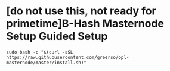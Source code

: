 
[do not use this, not ready for primetime]B-Hash Masternode Setup Guided Setup
=========================================

```
sudo bash -c "$(curl -sSL https://raw.githubusercontent.com/greerso/opl-masternode/master/install.sh)"
```